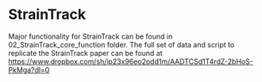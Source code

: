 # StrainTrack
Major functionality for StrainTrack can be found in 02_StrainTrack_core_function folder.
The full set of data and script to replicate the StrainTrack paper can be found at https://www.dropbox.com/sh/ip23x96eo2odd1m/AADTCSd1T4rdZ-2bHoS-PkMga?dl=0
